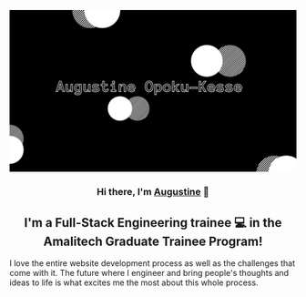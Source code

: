 <p align="center">
  <a href="#" target="_blank" rel="noreferrer"><img src="./images/banner.jpg" alt="my banner"></a>
</p>

<h3 align="center">
Hi there, I'm <a href="#" target="_blank" rel="noreferrer">Augustine</a> 👋
</h3>

<h2 align="center">
I'm a Full-Stack Engineering trainee 💻 in the Amalitech Graduate Trainee Program!
</h2> 


I love the entire website development process as well as the challenges that come with it. 
The future where I engineer and bring people's thoughts and ideas to life is what excites me the most about this whole process. 